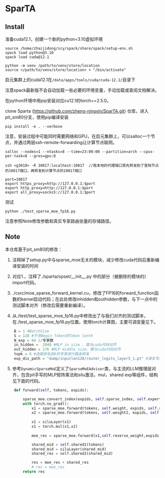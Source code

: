 <!-- 仅供写README的参考 -->
# SparTA

## Install
准备cuda12.1，创建一个新的python=3.10虚拟环境
```
source /home/zhaijidong/scy/spack/share/spack/setup-env.sh
spack load python@3.10
spack load cuda@12.1

python -m venv /path/to/venv/store/location
source </path/to/venv/store/location> + "/bin/activate"
```
启元集群上的cuda12.1在`/data/apps/tools/cuda/cuda-12.1/`目录下

注意spack最新版不会自动加载一些必要的环境变量，手动加载或查阅文档解决。

在python环境中用pip安装对应cu12.1的torch==2.5.0。

clone Sparta (https://github.com/zheng-ningxin/SparTA.git) 仓库，进入pit_sm80分支，使用pip编译安装
```
pip install -e . --verbose
```

注意，安装过程中可能同时需要网络和GPU，在启元集群上，可以salloc一个节点，并通过两层ssh-remote-forwarding让计算节点联网。

```
salloc --nodes=1 --ntasks=8 --time=23:00:00 --partition=arch --cpus-per-task=8 --gres=gpu:8

ssh <g3010> -R 10817:localhost:10817  //我本地的代理端口首先转发到了登陆节点的10817端口，再转发到计算节点的10817端口

port=10817
export https_proxy=http://127.0.0.1:$port 
export http_proxy=http://127.0.0.1:$port
export all_proxy=socks5://127.0.0.1:$port
```


测试
```
python ./test_sparse_moe_fp16.py
```
注意参照Note修改参数和真实专家路由张量的存储路径。

## Note
本仓库基于pit_sm80的修改：

1. 注释掉了setup.py中与sparse_moe无关的模块，减少修改cuda代码后重新编译安装的时间

2. 对应1.，注释了./sparta/opset/\_\_init__.py 中的部分（被删除的模块的）import代码。

3. ./csrc/moe_sparse_forward_kernel.cu，修改了FP16的forward_function函数的kernel启动代码；在此处修改inhidden和outhidden参数，与下一点中的测试脚本对齐（修改后需要重新编译）。

4. 从./test/test_sparse_moe_fp16.py中修改出了与我们对齐的测试脚本，在./test_sparse_moe_fp16.py位置。使用torch计算图，主要可调变量见下。
```py
    B = 1 #BatchSize
    S = 128 #不含Begin Token的Token lenth
    N_exp = 64 //专家数
    in_hidden =  2048 #MLP in size ，需与cuda代码对齐
    out_hidden = 176 #MLP middle size，需与cuda代码对齐
    topk = 6 #选取排名前k的专家进行路由转发
    exp_dis_path = "dump/inputlen128/router_logits_layer5_1.pt" #真实专家路由分数，inputLlen需要与上面的S(sequence len)一致
```



5. 参考`DynamicSparseMoE`定义了`SparseMoEAdvisor`类，与主流的LLM推理层对齐，包含pit手写的MLP矩阵乘法和silu激活，mul，shared exp等组件，结构见下面的代码。
```py
    def forward(self, tokens, expids):

        sparse_moe.convert_index(expids, self.sparse_index, self.expert_count)
        with torch.no_grad():
            x1 = sparse_moe.forward(tokens, self.weight, expids, self.sparse_index, self.expert_count,self.GLOBAL_M)
            x2 = sparse_moe.forward(tokens, self.weight2, expids, self.sparse_index, self.expert_count,self.GLOBAL_M)
            
            x1 = siluLayer(x1)
            x1 = torch.mul(x1,x2)
            
            moe_res = sparse_moe.forward(x1,self.reverse_weight,expids,self.sparse_index,self.expert_count,self.GLOBAL_M)

            shared_mid = self.shared1(tokens)
            shared_mid = siluLayer(shared_mid)
            shared_res = self.shared2(shared_mid)

            res = moe_res + shared_res
            # res = moe_res 
        return res
```